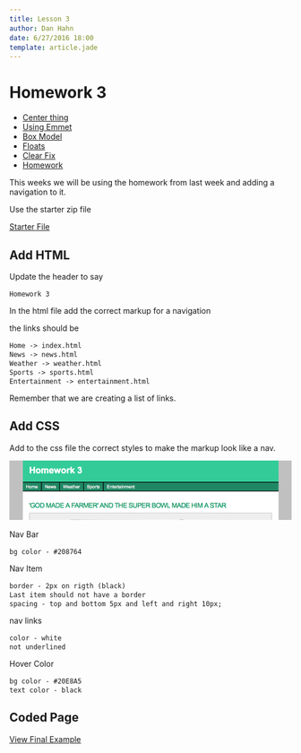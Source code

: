 ```yaml
---
title: Lesson 3
author: Dan Hahn
date: 6/27/2016 18:00
template: article.jade
---
```


# Homework 3

* [Center thing]()
* [Using Emmet](emmet.html)
* [Box Model](box-model.html)
* [Floats](floats.html)
* [Clear Fix](clear-fix.html)
* [Homework](homework.html)

This weeks we will be using the homework from last week and adding a navigation to it.

Use the starter zip file

[Starter File <i class="icon-download-alt icon-white"></i>](homework3.zip)

## Add HTML

Update the header to say

    Homework 3

In the html file add the correct markup for a navigation

the links should be

    Home -> index.html
    News -> news.html
    Weather -> weather.html
    Sports -> sports.html
    Entertainment -> entertainment.html

Remember that we are creating a list of links.

## Add CSS

Add to the css file the correct styles to make the markup look like a nav.

[![](homework3-example.png)](homework3-example.png)

Nav Bar

    bg color - #208764

Nav Item

    border - 2px on rigth (black)
    Last item should not have a border
    spacing - top and bottom 5px and left and right 10px;

nav links

    color - white
    not underlined

Hover Color

    bg color - #20E8A5
    text color - black

## Coded Page

[View Final Example](homework3/homework3.html)
